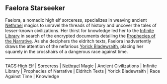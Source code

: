 ## Faelora Starseeker

Faelora, a nomadic high elf sorceress, specializes in weaving ancient [Nethrael](Nethrael.md) magics to unravel the threads of history and uncover the tales of lesser-known civilizations. Her thirst for knowledge led her to the [Infinite Library](../Places/Infinite%20Library.md) in search of the encrypted documents detailing the [Prophecies of the Narrative](../Artifacts/Prophecies%20of%20the%20Narrative.md). As she deciphers the eldritch texts, Faelora inadvertently draws the attention of the nefarious [Yorick Bladewraith](Yorick%20Bladewraith.md), placing her squarely in the crosshairs of a dangerous race against time.


---

TAGS:High Elf | Sorceress | [Nethrael](Nethrael.md) Magic | Ancient Civilizations | Infinite Library | Prophecies of Narrative | Eldritch Texts | Yorick Bladewraith | Race Against Time | Knowledge
